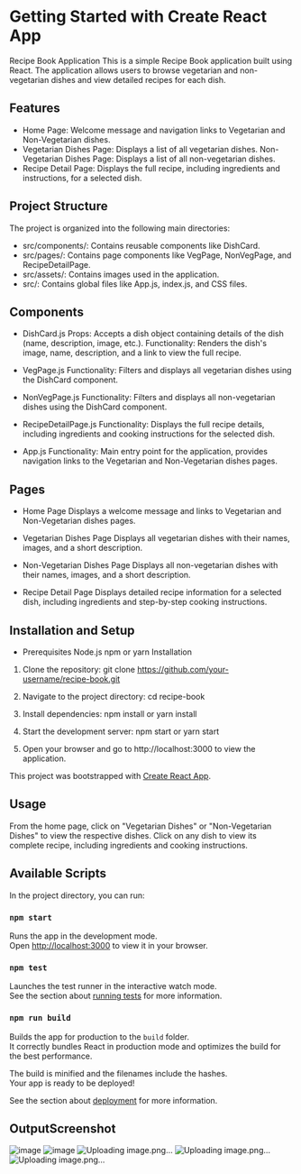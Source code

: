 # Getting Started with Create React App

Recipe Book Application
This is a simple Recipe Book application built using React. The application allows users to browse vegetarian and non-vegetarian dishes and view detailed recipes for each dish.

## Features

- Home Page: Welcome message and navigation links to Vegetarian and Non-Vegetarian dishes.
- Vegetarian Dishes Page: Displays a list of all vegetarian dishes.
Non-Vegetarian Dishes Page: Displays a list of all non-vegetarian dishes.
- Recipe Detail Page: Displays the full recipe, including ingredients and instructions, for a selected dish.

## Project Structure
The project is organized into the following main directories:
- src/components/: Contains reusable components like DishCard.
- src/pages/: Contains page components like VegPage, NonVegPage, and RecipeDetailPage.
- src/assets/: Contains images used in the application.
- src/: Contains global files like App.js, index.js, and CSS files.


## Components
- DishCard.js
Props: Accepts a dish object containing details of the dish (name, description, image, etc.).
Functionality: Renders the dish's image, name, description, and a link to view the full recipe.

- VegPage.js
Functionality: Filters and displays all vegetarian dishes using the DishCard component.

- NonVegPage.js
Functionality: Filters and displays all non-vegetarian dishes using the DishCard component.

- RecipeDetailPage.js
Functionality: Displays the full recipe details, including ingredients and cooking instructions for the selected dish.

- App.js
Functionality: Main entry point for the application, provides navigation links to the Vegetarian and Non-Vegetarian dishes pages.


## Pages
- Home Page
Displays a welcome message and links to Vegetarian and Non-Vegetarian dishes pages.

- Vegetarian Dishes Page
Displays all vegetarian dishes with their names, images, and a short description.

- Non-Vegetarian Dishes Page
Displays all non-vegetarian dishes with their names, images, and a short description.

- Recipe Detail Page
Displays detailed recipe information for a selected dish, including ingredients and step-by-step cooking instructions.

## Installation and Setup
- Prerequisites
 Node.js
 npm or yarn
Installation
1. Clone the repository:
git clone https://github.com/your-username/recipe-book.git

2. Navigate to the project directory:
cd recipe-book

3. Install dependencies:
npm install
or
yarn install

4. Start the development server:
npm start
or
yarn start

5. Open your browser and go to http://localhost:3000 to view the application.

This project was bootstrapped with [Create React App](https://github.com/facebook/create-react-app).

## Usage

From the home page, click on "Vegetarian Dishes" or "Non-Vegetarian Dishes" to view the respective dishes.
Click on any dish to view its complete recipe, including ingredients and cooking instructions.

## Available Scripts

In the project directory, you can run:

### `npm start`

Runs the app in the development mode.\
Open [http://localhost:3000](http://localhost:3000) to view it in your browser.



### `npm test`

Launches the test runner in the interactive watch mode.\
See the section about [running tests](https://facebook.github.io/create-react-app/docs/running-tests) for more information.

### `npm run build`

Builds the app for production to the `build` folder.\
It correctly bundles React in production mode and optimizes the build for the best performance.

The build is minified and the filenames include the hashes.\
Your app is ready to be deployed!

See the section about [deployment](https://facebook.github.io/create-react-app/docs/deployment) for more information.


## OutputScreenshot
![image](https://github.com/user-attachments/assets/811f8a3a-4b58-4c12-9c9a-db1f2ed649bd)
![image](https://github.com/user-attachments/assets/834c0259-67e3-4e97-9264-7234270a1e5f)
![Uploading image.png…]()
![Uploading image.png…]()
![Uploading image.png…]()







